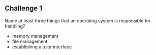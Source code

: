 ## Challenge 1

Name at least three things that an operating system is responsible for handling?
  * memory management
  * file management
  * establishing a user interface